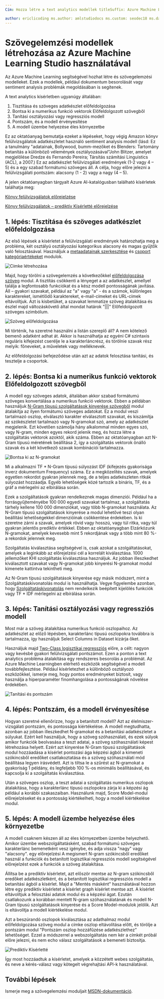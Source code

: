 ```yaml
---
Cím: Hozza létre a text analytics modellek titleSuffix: Azure Machine Learning Studio description: Szövegelemzési modellek létrehozása az Azure Machine Learning Studióban modulok használata az előfeldolgozási, N-gramokat szöveg vagy kivonatoló szolgáltatások funkció: gépi tanulási ms.service: gépi tanulási ms.component: studio ms.topic: cikk

author: ericlicoding ms.author: amlstudiodocs ms.custom: seodec18 ms.date: 03/14/2018
---
```

# <a name="create-text-analytics-models-in-azure-machine-learning-studio"></a>Szövegelemzési modellek létrehozása az Azure Machine Learning Studio használatával
Az Azure Machine Learning segítségével hozhat létre és szövegelemzési modelleket. Ezek a modellek, például dokumentum besorolását vagy sentiment analysis problémák megoldásában is segítenek.

A text analytics kísérletben ugyanúgy általában:

1. Tisztítása és szöveges adatkészlet előfeldolgozása
2. Bontsa ki a numerikus funkció vektorok Előfeldolgozott szövegből
3. Tanítási osztályozási vagy regressziós modell
4. Pontszám, és a modell érvényesítése
5. A modell üzembe helyezése éles környezetbe

Ez az oktatóanyag bemutatja ezeket a lépéseket, hogy végig Amazon könyv felülvizsgálatok adatkészletet használó sentiment analysis modell (lásd: Ez a tanulmány "adatainak, Bollywood, bumm-mezőket és Blenders: Tartomány betanítás a különböző vélemények osztályozásával"John Blitzer, amelyet megjelölése Dredze és Fernando Pereira; Társítás számítási Linguistics (ACL), a 2007.) Ez az adatkészlet felülvizsgálati eredmények (1-2 vagy 4 – 5) és a egy szabad formátumú szöveges áll. A célja, hogy előre jelezni a felülvizsgálati pontszám: alacsony (1 - 2) vagy a nagy (4 – 5).

A jelen oktatóanyagban tárgyalt Azure AI-katalógusban található kísérletek találhatja meg:

[Könyv felülvizsgálatok előrejelzése](https://gallery.cortanaintelligence.com/Experiment/Predict-Book-Reviews-1)

[Könyv felülvizsgálatok – prediktív Kísérletté előrejelzése](https://gallery.cortanaintelligence.com/Experiment/Predict-Book-Reviews-Predictive-Experiment-1)

## <a name="step-1-clean-and-preprocess-text-dataset"></a>1. lépés: Tisztítása és szöveges adatkészlet előfeldolgozása
Az első lépések a kísérletet a felülvizsgálati eredmények határozhatja meg a probléma, két osztályú osztályozási kategorikus alacsony és magas gyűjtők való felosztásával. Használjuk a [metaadatainak szerkesztése](https://msdn.microsoft.com/library/azure/dn905986.aspx) és [csoport kategóriaértékeket](https://msdn.microsoft.com/library/azure/dn906014.aspx) modulok.

![Címke létrehozása](./media/text-analytics-module-tutorial/create-label.png)

Majd, hogy törölni a szövegelemzés a következőkkel [előfeldolgozása szöveg](https://msdn.microsoft.com/library/azure/mt762915.aspx) modul. A tisztítás csökkenti a lényeget a az adatkészlet, amellyel találja a legfontosabb funkciókat és a kész modell pontosságának javítása. Áll – gyakori szavakat, például az "a" vagy "a" - és a számok, különleges karaktereket, ismétlődő karaktereket, e-mail-címeket és URL-címek eltávolítjuk. Azt is kisbetűket, a szavakat lemmatize szöveg átalakítása és észlel majd változáskövető által mondat határok "|||" Előfeldolgozott szöveges szimbólum.

![Szöveg előfeldolgozása](./media/text-analytics-module-tutorial/preprocess-text.png)

Mi történik, ha szeretné használni a listán szereplő áll? A nem kötelező bemenő adatként adhat át. Akkor is használhatja az egyéni C# szintaxis reguláris kifejezést cserélje le a karakterláncrész, és törölnie szavak rész melyik: főneveket, a műveletek vagy melléknevek.

Az előfeldolgozási befejeződése után azt az adatok felosztása tanítási, és tesztelje a csoportok.

## <a name="step-2-extract-numeric-feature-vectors-from-pre-processed-text"></a>2. lépés: Bontsa ki a numerikus funkció vektorok Előfeldolgozott szövegből
A modell egy szöveges adatok, általában akkor szabad formátumú szöveges konvertálása a numerikus funkció vektorok. Ebben a példában használjuk [N-Gram típusú szolgáltatások kinyerése szövegből](https://msdn.microsoft.com/library/azure/mt762916.aspx) modul átalakítja az ilyen formátumú szöveges adatokat. Ez a modul veszi tartalmazó oszlop, elválasztó karakter elválasztott szavakat, és kiszámítja az szókészletet tartalmazó vagy N-gramokat szó, amely az adatkészlet megjelenik. Ezt követően számolja hány alkalommal minden egyes szó, vagy N-gram, minden egyes rekord jelenik meg, és hozza létre a szolgáltatás vektorok azoktól, akik száma. Ebben az oktatóanyagban azt N-Gram típusú méretének beállítása 2, így a szolgáltatás vektorok önálló szavak és a két következő szavak kombinációi tartalmazza.

![Bontsa ki az N-gramokat](./media/text-analytics-module-tutorial/extract-ngrams.png)

Mi a alkalmazni TF * N-Gram típusú súlyozást IDF (kifejezés gyakorisága inverz dokumentum Frequency) száma. Ez a megközelítés szavak, amelyek egyetlen rekordot gyakran jelennek meg, de a teljes adatkészleten ritkák súlyozást hozzáadja. Egyéb lehetőségek közé tartozik a bináris, TF, és a gráf a mérlegelni az elbírálása során.

Ezek a szolgáltatások gyakran rendelkeznek magas dimenziói. Például ha a forrásgyűjteményébe 100 000 egyedi szavakat tartalmaz, a szolgáltatás tárhely kellene 100 000 dimenziókat, vagy több N-gramokat használata. Az N-Gram típusú szolgáltatások kinyerése a modul lehetővé teszi olyan beállítási lehetőségekkel dimenzióinak csökkentése érdekében. Is ki szeretne zárni a szavak, amelyek rövid vagy hosszú, vagy túl ritka, vagy túl gyakran jelentős prediktív értékkel. Ebben az oktatóanyagban Elzárkózunk N-gramokat, amelyek kevesebb mint 5 rekordjának vagy a több mint 80 %-a rekordok jelennek meg.

Szolgáltatás kiválasztása segítségével is, csak azokat a szolgáltatásokat, amelyek a leginkább az előrejelzési cél a korrelált kiválasztása. 1000 jellemzőket KHI szolgáltatás kiválasztása használjuk. Az jobban illeszkedhet kiválasztott szavakat vagy N-gramokat jobb kinyerési N-gramokat modul kimenete kattintva tekintheti meg.

Az N-Gram típusú szolgáltatások kinyerése egy másik módszert, mint a Szolgáltatáskivonatolás modul is használhatja. Vegye figyelembe azonban, hogy [Szolgáltatáskivonatolás](https://msdn.microsoft.com/library/azure/dn906018.aspx) nem rendelkezik beépített kijelölés funkciók vagy TF * IDF mérlegelni az elbírálása során.

## <a name="step-3-train-classification-or-regression-model"></a>3. lépés: Tanítási osztályozási vagy regressziós modell
Most már a szöveg átalakítása numerikus funkció oszlopaihoz. Az adatkészlet az előző lépésben, karakterlánc típusú oszlopokra továbbra is tartalmazza, így használjuk Select Columns in Dataset kizárja őket.

Használjuk majd [Two-Class logisztikai regressziós](https://msdn.microsoft.com/library/azure/dn905994.aspx) előre, a célt: nagyon vagy kevésbé gyakori felülvizsgálati pontszámot. Ezen a ponton a text analytics probléma átalakítása egy rendszeres besorolás a problémát. Az Azure Machine Learningben elérhető eszközök segítségével a modell továbbfejlesztése. Például kísérletezhet a különböző osztályozó eszközökkel, ismerje meg, hogy pontos eredményeket biztosít, vagy használja a hiperparaméter finomhangolása a pontosságának növelése érdekében.

![Tanítási és pontszám](./media/text-analytics-module-tutorial/scoring-text.png)

## <a name="step-4-score-and-validate-the-model"></a>4. lépés: Pontszám, és a modell érvényesítése
Hogyan szeretné ellenőrizze, hogy a betanított modell? Azt az élelmiszer-vizsgálati pontszám, és pontossága kiértékelése. A modell megtudhatta, azonban az jobban illeszkedhet N-gramokat és a betanítási adatkészletet a súlyukat. Ezért kell használjuk, hogy a szöveg szóhasználati, és ezek súlyok amikor funkciók beolvasása a teszt adatai, a szöveg szóhasználati képest létrehozása helyett. Ezért azt kinyerése N-Gram típusú szolgáltatások modul hozzáadása a kísérlet pontozási ága képzési ágból a kimeneti szókincsből eredőket csatlakoztatása és a szöveg szóhasználati mód beállítása legyen írásvédett. Azt is tiltsa le a szűrést az N-gramokat a gyakoriság 1 példány, és legfeljebb 100 %-os minimális beállításával, és kapcsolja ki a szolgáltatás kiválasztása.

Után a szöveges oszlop, a teszt adatai a szolgáltatás numerikus oszlopok átalakítása, hogy a karakterlánc típusú oszlopokra zárja ki a képzési ág például a korábbi szakaszaiban. Használunk majd, Score Model-modul előrejelzéseket és a pontosság kiértékelheti, hogy a modell kiértékelése modul.

## <a name="step-5-deploy-the-model-to-production"></a>5. lépés: A modell üzembe helyezése éles környezetbe
A modell csaknem készen áll az éles környezetben üzembe helyezhető. Amikor üzembe webszolgáltatásként, szabad formátumú szöveges karakterlánc bemenetként vesz igénybe, és adja vissza "nagy" vagy "alacsony". egy előrejelzési A megismert N-gram szókincsből eredőket használ a funkciók és betanított logisztikai regressziós modell segítségével előrejelzést ezek a funkciók a szöveg átalakítása. 

Állítsa be a prediktív kísérletet, azt először mentse az N-gram szókincsből eredőket adatkészletként, és a betanított logisztikai regressziós modell a betanítási ágból a kísérlet. Majd a "Mentés másként" használatával hozzon létre egy prediktív kísérletet a kísérlet graph kísérlet mentse azt. A kísérlet eltávolítjuk a felosztási adatok modul és a képzési ágat. Ezután csatlakozunk a korábban mentett N-gram szóhasználatának és modell N-Gram típusú szolgáltatások kinyerése és a Score Model-modulok jelölik. Azt is eltávolítja a modell kiértékelése modul.

Azt a beszúrandó oszlopok kiválasztása az adathalmaz modul előfeldolgozása szöveg modul a címke oszlop eltávolítása előtt, és törölje a pontszám modul "Pontszám oszlop hozzáfűzése adatkészlethez" lehetőséget. Ezzel a módszerrel a webszolgáltatás nem kér a címkét próbál előre jelezni, és nem echo válasz szolgáltatások a bemeneti biztosítja.

![Prediktív Kísérletté](./media/text-analytics-module-tutorial/predictive-text.png)

Így most hozzáadtuk a kísérletet, amelyek a közzétett webes szolgáltatás, és neve a kérés-válasz vagy kötegelt végrehajtási API-k használatával.

## <a name="next-steps"></a>További lépések
Ismerje meg a szövegelemzési moduljait [MSDN-dokumentáció](https://msdn.microsoft.com/library/azure/dn905886.aspx).

